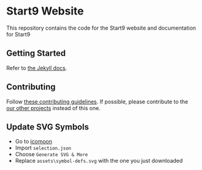 # Start9 Website
This repository contains the code for the Start9 website and documentation for Start9

## Getting Started
Refer to [the Jekyll docs](https://jekyllrb.com/docs/).

## Contributing 
Follow [these contributing guidelines](https://github.com/startnine/start9/blob/master/CONTRIBUTING.md). If possible, please contribute to the [our other projects](https://github.com/StartNine) instead of this one.

## Update SVG Symbols
- Go to [icomoon](https://icomoon.io/app/)
- Import ``selection.json``
- Choose ``Generate SVG & More``
- Replace ``assets\symbol-defs.svg`` with the one you just downloaded
